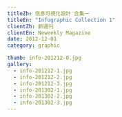 ```yaml
---
titleZh: 信息可視化設計 合集一
titleEn: "Infographic Collection 1"
clientZh: 新週刊
clientEn: Neweekly Magazine
date: 2012-12-01
category: graphic

thumb: info-201212-0.jpg
gallery:
  - info-201212-1.jpg
  - info-201212-2.jpg
  - info-201212-3.jpg
  - info-201302-1.jpg
  - info-201302-2.jpg
  - info-201302-3.jpg
---
```

